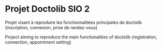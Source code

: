 # Projet Doctolib SIO 2

Projet visant à reproduire les fonctionnalitées principales de doctolib
(inscription, connexion, prise de rendez-vous)

Project aiming to reproduce the main functionalities of doctolib
(registration, connection, appointment setting)
